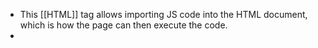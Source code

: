- This [[HTML]] tag allows importing JS code into the HTML document, which is how the page can then execute the code.
-